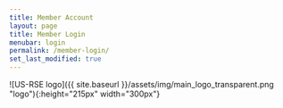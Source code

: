 ```yaml
---
title: Member Account
layout: page
title: Member Login
menubar: login
permalink: /member-login/
set_last_modified: true
---
```


![US-RSE logo]({{ site.baseurl }}/assets/img/main_logo_transparent.png "logo"){:height="215px" width="300px"}
